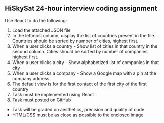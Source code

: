 ## HiSkySat 24-hour interview coding assignment

Use React to do the following:

1. Load the attached JSON file
2. In the leftmost column, display the list of countries present in the file. Countries should be sorted by number of cities, highest first.
3. When a user clicks a country - Show list of cities in that country in the second column. Cities should be sorted by number of companies, highest first.
4. When a user clicks a city - Show alphabetized list of companies in that city
5. When a user clicks a company - Show a Google map with a pin at the company address
6. The default view is for the first contact of the first city of the first country
7. Task must be implemented using React
8. Task must posted on GitHub

- Task will be graded on aesthetics, precision and quality of code
- HTML/CSS must be as close as possible to the enclosed image
